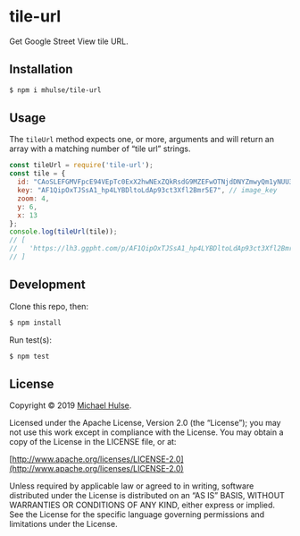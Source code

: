# tile-url

Get Google Street View tile URL.

## Installation

```bash
$ npm i mhulse/tile-url
```

## Usage

The `tileUrl` method expects one, or more, arguments and will return an array with a matching number of “tile url” strings.

```js
const tileUrl = require('tile-url');
const tile = {
  id: "CAoSLEFGMVFpcE94VEpTc0ExX2hwNExZQkRsdG9MZEFwOTNjdDNYZmwyQm1yNUU3",
  key: "AF1QipOxTJSsA1_hp4LYBDltoLdAp93ct3Xfl2Bmr5E7", // image_key
  zoom: 4,
  y: 6,
  x: 13
};
console.log(tileUrl(tile));
// [
//   'https://lh3.ggpht.com/p/AF1QipOxTJSsA1_hp4LYBDltoLdAp93ct3Xfl2Bmr5E7=x13-y6-z4'
// ]
```

## Development

Clone this repo, then:

```bash
$ npm install
```

Run test(s):

```bash
$ npm test
```

## License

Copyright © 2019 [Michael Hulse](http://mky.io).

Licensed under the Apache License, Version 2.0 (the “License”); you may not use this work except in compliance with the License. You may obtain a copy of the License in the LICENSE file, or at:

[http://www.apache.org/licenses/LICENSE-2.0](http://www.apache.org/licenses/LICENSE-2.0)

Unless required by applicable law or agreed to in writing, software distributed under the License is distributed on an “AS IS” BASIS, WITHOUT WARRANTIES OR CONDITIONS OF ANY KIND, either express or implied. See the License for the specific language governing permissions and limitations under the License.
